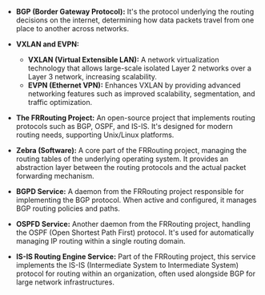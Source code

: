 - **BGP (Border Gateway Protocol):** It's the protocol underlying the routing decisions on the internet, determining how data packets travel from one place to another across networks.

- **VXLAN and EVPN:**

  - **VXLAN (Virtual Extensible LAN):** A network virtualization technology that allows large-scale isolated Layer 2 networks over a Layer 3 network, increasing scalability.
  - **EVPN (Ethernet VPN):** Enhances VXLAN by providing advanced networking features such as improved scalability, segmentation, and traffic optimization.

- **The FRRouting Project:** An open-source project that implements routing protocols such as BGP, OSPF, and IS-IS. It's designed for modern routing needs, supporting Unix/Linux platforms.

- **Zebra (Software):** A core part of the FRRouting project, managing the routing tables of the underlying operating system. It provides an abstraction layer between the routing protocols and the actual packet forwarding mechanism.

- **BGPD Service:** A daemon from the FRRouting project responsible for implementing the BGP protocol. When active and configured, it manages BGP routing policies and paths.

- **OSPFD Service:** Another daemon from the FRRouting project, handling the OSPF (Open Shortest Path First) protocol. It's used for automatically managing IP routing within a single routing domain.

- **IS-IS Routing Engine Service:** Part of the FRRouting project, this service implements the IS-IS (Intermediate System to Intermediate System) protocol for routing within an organization, often used alongside BGP for large network infrastructures.
